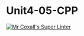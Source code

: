 # Unit4-05-CPP
[![Mr Coxall's Super Linter](https://github.com/ICS3U-Programming-TamerZ/Unit4-05-CPP/workflows/Mr%20Coxall's%20Super%20Linter/badge.svg)](https://github.com/ICS3U-Programming-TamerZ/Unit4-05-CPP/actions/)

